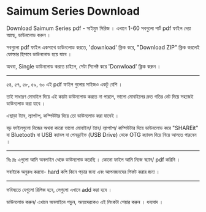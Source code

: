 # Saimum Series Download
Download Saimum Series pdf - সাইমুম সিরিজ । এখানে 1-60 সবগুলো পার্ট pdf ফাইল দেয়া আছে, ডাউনলোড করুন । 

সবগুলো pdf ফাইল একসাথে ডাউনলোড করতে, 'download' ক্লিক করে, "Download ZIP" ক্লিক করলেই ফোল্ডার হিসাবে ডাউনলোড হয়ে যাবে ।

অথবা, 
Single ডাউনলোড করতে চাইলে, সেটা সিলেক্ট করে 'Donwload' ক্লিক করুন । 
___________
৫৪, ৫৭, ৫৮, ৫৯, ৬০ এই pdf  ফাইল গুলোর সাইজও একটু বেশি । 

তাই সাধারণ মোবাইল দিয়ে এই কয়টা ডাউনলোড করতে না পারলে, ভালো মোবাইলের দ্রুত গতির নেট দিয়ে সহজেই ডাউনলোড করা যাবে । 

এছাড়া ট্যাব, ল্যাপটপ, কম্পিউটার দিয়ে তো ডাউনলোড করা যাবেই ।

বড় ফাইলগুলো নিজের অথবা কারো ভালো মোবাইল/ ট্যাব/ ল্যাপটপ/ কম্পিউটার দিয়ে ডাউনলোড করে "SHAREit" বা Bluetooth বা USB ক্যাবল বা পেনড্রাইভ (USB Drive) থেকে OTG ক্যাবল দিয়ে নিয়ে আসতে পারবেন ।

___________
বিঃ দ্রঃ এগুলো আমি অনলাইন থেকে ডাউনলোড করেছি । কোনো ফাইল আমি নিজে স্ক্যান/ pdf করিনি ।

সবাইকে অনুরুধ করবো- hard কপি কিনে পড়ার জন্য এবং আপনজনদের গিফট করার জন্য ।
___________
ভবিষ্যতে যেগুলো রিলিজ হবে, সেগুলো এখানে add  করা হবে ।

ডাউনলোড করুন/ এখানে অনলাইনে পড়ুন, অন্যদেরকেও এই লিংকটা শেয়ার করুন । ধন্যবাদ । 
